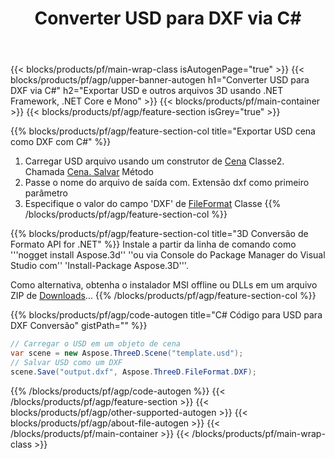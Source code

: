 ﻿---
title: Converter USD para DXF via C# 
description: Converta USD e outros 3D arquivos usando .NET API
url: /pt/net/conversion/usd-to-dxf/
family: 3d
platformtag: net
feature: conversion
informat: USD
outformat: DXF
otherformats: PLY AMF ASE HTML GLTF FBX DAE 3DS 
---
{{< blocks/products/pf/main-wrap-class isAutogenPage="true" >}}
{{< blocks/products/pf/agp/upper-banner-autogen h1="Converter USD para DXF via C#" h2="Exportar USD e outros arquivos 3D usando .NET Framework, .NET Core e Mono" >}}
{{< blocks/products/pf/main-container >}}
{{< blocks/products/pf/agp/feature-section isGrey="true" >}}

{{% blocks/products/pf/agp/feature-section-col title="Exportar USD cena como DXF com C#" %}}
1. Carregar USD arquivo usando um construtor de [Cena](https://apireference.aspose.com/3d/net/aspose.threed/scene) Classe2. Chamada [Cena. Salvar](https://apireference.aspose.com/3d/net/aspose.threed/scene/methods/save/index) Método
3. Passe o nome do arquivo de saída com. Extensão dxf como primeiro parâmetro
4. Especifique o valor do campo 'DXF' de [FileFormat](https://apireference.aspose.com/3d/net/aspose.threed/fileformat/fields/index) Classe
{{% /blocks/products/pf/agp/feature-section-col %}}

{{% blocks/products/pf/agp/feature-section-col title="3D Conversão de Formato API for .NET" %}}
Instale a partir da linha de comando como '''nogget install Aspose.3d'' ''ou via Console do Package Manager do Visual Studio com'' 'Install-Package Aspose.3D'''.

Como alternativa, obtenha o instalador MSI offline ou DLLs em um arquivo ZIP de [Downloads](https://downloads.aspose.com/3d/net)...
{{% /blocks/products/pf/agp/feature-section-col %}}

{{% blocks/products/pf/agp/code-autogen title="C# Código para USD para DXF Conversão" gistPath="" %}}
```cs
// Carregar o USD em um objeto de cena 
var scene = new Aspose.ThreeD.Scene("template.usd");
// Salvar USD como um DXF 
scene.Save("output.dxf", Aspose.ThreeD.FileFormat.DXF);

```
{{% /blocks/products/pf/agp/code-autogen %}}
{{< /blocks/products/pf/agp/feature-section >}}
{{< blocks/products/pf/agp/other-supported-autogen >}}
{{< blocks/products/pf/agp/about-file-autogen >}}
{{< /blocks/products/pf/main-container >}}
{{< /blocks/products/pf/main-wrap-class >}}